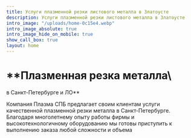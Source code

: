 ```yaml
---
title: Услуги плазменной резки листового металла в Златоусте
description: Услуги плазменной резки листового металла в Златоусте
intro_image: "/uploads/home-0c15e4.webp"
intro_image_absolute: true
intro_image_hide_on_mobile: true
show_call_box: true
layout: home
---
```


# **Плазменная резка металла\
в Санкт-Петербурге и ЛО**

Компания Плазма СПБ предлагает своим клиентам услуги качественной плазменной резки металла в Санкт-Петербурге. Благодаря многолетнему опыту работы фирмы и высокотехнологичному оборудованию мы готовы приступить к выполнению заказа любой сложности и объема